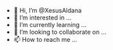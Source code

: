 - 👋 Hi, I’m @XesusAldana
- 👀 I’m interested in ...
- 🌱 I’m currently learning ...
- 💞️ I’m looking to collaborate on ...
- 📫 How to reach me ...

<!---
XesusAldana/XesusAldana is a ✨ special ✨ repository because its `README.md` (this file) appears on your GitHub profile.
You can click the Preview link to take a look at your changes.
--->
